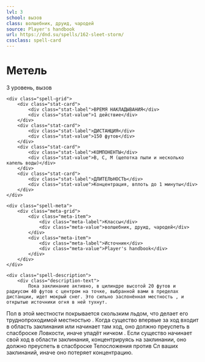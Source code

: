 ```yaml
---
lvl: 3
school: вызов
class: волшебник, друид, чародей
source: Player's handbook
url: https://dnd.su/spells/162-sleet-storm/
cssclass: spell-card
---
```


<div class="spell-container">
    <div class="spell-header">
        <h1 class="spell-name">Метель</h1>
        <div class="spell-level">3 уровень, вызов</div>
    </div>
    
    <div class="spell-grid">
        <div class="stat-card">
            <div class="stat-label">ВРЕМЯ НАКЛАДЫВАНИЯ</div>
            <div class="stat-value">1 действие</div>
        </div>
        <div class="stat-card">
            <div class="stat-label">ДИСТАНЦИЯ</div>
            <div class="stat-value">150 футов</div>
        </div>
        <div class="stat-card">
            <div class="stat-label">КОМПОНЕНТЫ</div>
            <div class="stat-value">В, С, М (щепотка пыли и несколько капель воды)</div>
        </div>
        <div class="stat-card">
            <div class="stat-label">ДЛИТЕЛЬНОСТЬ</div>
            <div class="stat-value">Концентрация, вплоть до 1 минуты</div>
        </div>
    </div>
    
    <div class="spell-meta">
        <div class="meta-grid">
            <div class="meta-item">
                <div class="meta-label">Классы</div>
                <div class="meta-value">волшебник, друид, чародей</div>
            </div>
            <div class="meta-item">
                <div class="meta-label">Источник</div>
                <div class="meta-value">Player's handbook</div>
            </div>
        </div>
    </div>
    
    <div class="spell-description">
        <div class="description-text">
            Пока заклинание активно, в цилиндре высотой 20 футов и радиусом 40 футов с центром на точке, выбранной вами в пределах дистанции, идет мокрый снег. Это сильно заслонённая местность , и открытые источники огня в ней тухнут.
Пол в этой местности покрывается скользким льдом, что делает его труднопроходимой местностью . Когда существо впервые за ход входит в область заклинания или начинает там ход, оно должно преуспеть в спасброске Ловкости, иначе упадёт ничком .
Если существо начинает свой ход в области заклинания, концентрируясь на заклинании, оно должно преуспеть в спасброске Телосложения против Сл ваших заклинаний, иначе оно потеряет концентрацию.
        </div>
    </div>
</div>